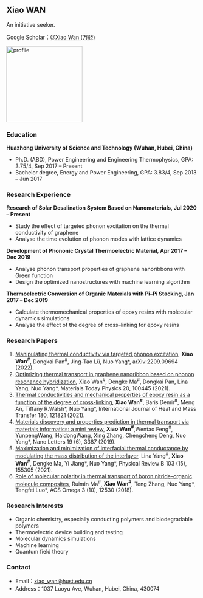 ## Xiao WAN

An initiative seeker.

Google Scholar：[@Xiao Wan (万骁)](https://scholar.google.com.sg/citations?user=ldwbbL0AAAAJ&hl=en)

<img width="200" alt="profile" src="https://user-images.githubusercontent.com/26539606/209074964-42ec34aa-3da7-44d9-bbcc-6b797869c0c1.jpg">

### Education

**Huazhong University of Science and Technology (Wuhan, Hubei, China)** 
- Ph.D. (ABD), Power Engineering and Engineering Thermophysics, GPA: 3.75/4, Sep 2017 – Present  
- Bachelor degree, Energy and Power Engineering, GPA: 3.83/4, Sep 2013 – Jun 2017

### Research Experience

**Research of Solar Desalination System Based on Nanomaterials, Jul 2020 – Present**
- Study the effect of targeted phonon excitation on the thermal conductivity of graphene  
- Analyse the time evolution of phonon modes with lattice dynamics  

**Development of Phononic Crystal Thermoelectric Material, Apr 2017 – Dec 2019**
- Analyse phonon transport properties of graphene nanoribbons with Green function
- Design the optimized nanostructures with machine learning algorithm  

**Thermoelectric Conversion of Organic Materials with Pi–Pi Stacking, Jan 2017 – Dec 2019**
- Calculate thermomechanical properties of epoxy resins with molecular dynamics simulations
- Analyse the effect of the degree of cross–linking for epoxy resins

### Research Papers

1. [Manipulating thermal conductivity via targeted phonon excitation](https://arxiv.org/abs/2209.09694), **Xiao Wan<sup>#</sup>**, Dongkai Pan<sup>#</sup>,
Jing-Tao Lü, Nuo Yang*, arXiv:2209.09694 (2022).
2. [Optimizing thermal transport in graphene nanoribbon based on phonon resonance hybridization](https://www.sciencedirect.com/science/article/pii/S2542529321001061), Xiao Wan<sup>#</sup>, Dengke Ma<sup>#</sup>, Dongkai Pan, Lina Yang, Nuo Yang*, Materials Today Physics 20, 100445 (2021).
3. [Thermal conductivities and mechanical properties of epoxy resin as a function of the degree of cross-linking](https://www.sciencedirect.com/science/article/pii/S0017931021009261), **Xiao Wan<sup>#</sup>**, Baris Demir<sup>#</sup>, Meng An, Tiffany R.Walsh\*, Nuo Yang\*, International Journal of Heat and Mass Transfer 180, 121821 (2021).
4. [Materials discovery and properties prediction in thermal transport via materials informatics: a mini review](https://pubs.acs.org/doi/full/10.1021/acs.nanolett.8b05196), **Xiao Wan<sup>#</sup>**,Wentao Feng<sup>#</sup>, YunpengWang, HaidongWang, Xing Zhang, Chengcheng Deng, Nuo Yang*, Nano Letters 19 (6), 3387 (2019).
5. [Maximization and minimization of interfacial thermal conductance by modulating the mass distribution of the interlayer](https://journals.aps.org/prb/abstract/10.1103/PhysRevB.103.155305), Lina Yang<sup>#</sup>, **Xiao Wan<sup>#</sup>**, Dengke Ma, Yi Jiang\*, Nuo Yang\*, Physical Review B 103 (15), 155305 (2021).
6. [Role of molecular polarity in thermal transport of boron nitride–organic molecule composites](https://pubs.acs.org/doi/full/10.1021/acsomega.8b02338), Ruimin Ma<sup>#</sup>, **Xiao Wan<sup>#</sup>**, Teng Zhang, Nuo Yang\*, Tengfei Luo\*, ACS Omega 3 (10), 12530 (2018).

### Research Interests

- Organic chemistry, especially conducting polymers and biodegradable polymers
- Thermoelectric device building and testing
- Molecular dynamics simulations
- Machine learning
- Quantum field theory

### Contact

- Email：<xiao_wan@hust.edu.cn>
- Address：1037 Luoyu Ave, Wuhan, Hubei, China, 430074
